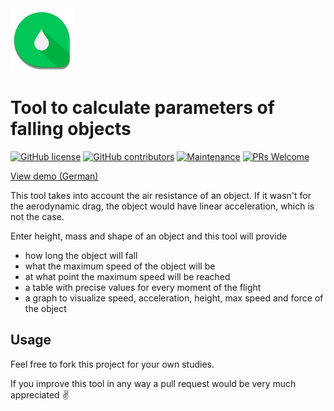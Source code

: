<img alt="Avatar" src="https://raw.githubusercontent.com/JoHoop/calc-physics-of-falling-objects/master/img/android-icon-192x192.png" width="100" />

# Tool to calculate parameters of falling objects

[![GitHub license](https://img.shields.io/github/license/Naereen/StrapDown.js.svg)](https://github.com/JoHoop/calc-physics-of-falling-objects/blob/master/LICENSE)
[![GitHub contributors](https://img.shields.io/github/contributors/JoHoop/calc-physics-of-falling-objects.svg)](https://github.com/JoHoop/calc-physics-of-falling-objects/graphs/contributors/)
[![Maintenance](https://img.shields.io/badge/Maintained%3F-yes-green.svg)](https://github.com/JoHoop/calc-physics-of-falling-objects/commit-activity)
[![PRs Welcome](https://img.shields.io/badge/PRs-welcome-brightgreen.svg?style=flat)](http://makeapullrequest.com)

[View demo (German)](https://johoop.github.io/calc-physics-of-falling-objects/)

This tool takes into account the air resistance of an object.
If it wasn't for the aerodynamic drag, the object would have linear acceleration, which is not the case.

Enter height, mass and shape of an object and this tool will provide

- how long the object will fall
- what the maximum speed of the object will be
- at what point the maximum speed will be reached
- a table with precise values for every moment of the flight
- a graph to visualize speed, acceleration, height, max speed and force of the object


## Usage

Feel free to fork this project for your own studies.

If you improve this tool in any way a pull request would be very much appreciated ✌️
